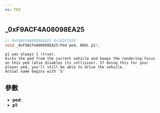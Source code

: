 ```yaml
---
ns: PED
---
```

## _0xF9ACF4A08098EA25

```c
// 0xF9ACF4A08098EA25 0x141CC936
void _0xF9ACF4A08098EA25(Ped ped, BOOL p1);
```

```
p1 was always 1 (true).  
Kicks the ped from the current vehicle and keeps the rendering-focus on this ped (also disables its collision). If doing this for your player ped, you'll still be able to drive the vehicle.  
Actual name begins with 'S'  
```

## 參數
* **ped**: 
* **p1**: 

